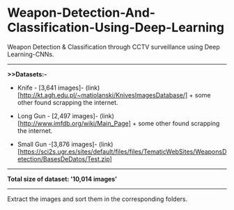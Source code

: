 # Weapon-Detection-And-Classification-Using-Deep-Learning
Weapon Detection &amp; Classification through CCTV surveillance using Deep Learning-CNNs.
<hr>
<b>>>Datasets:-</b><br>

- Knife - [3,641 images]- (link)
[http://kt.agh.edu.pl/~matiolanski/KnivesImagesDatabase/] + some other found scrapping the internet.

- Long Gun - [2,497 images]- (link)
[http://www.imfdb.org/wiki/Main_Page] + some other found scrapping the internet.

- Small Gun -[3,876 images]- (link)
[https://sci2s.ugr.es/sites/default/files/files/TematicWebSites/WeaponsDetection/BasesDeDatos/Test.zip]

*************************************************

**Total size of dataset: '10,014 images'**

*************************************************

Extract the images and sort them in the corresponding folders.

